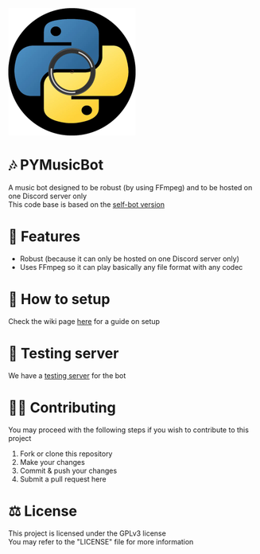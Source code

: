<img src="Logo.png" alt="Logo" width=256 height=256>

# 🎶 PYMusicBot
A music bot designed to be robust (by using FFmpeg) and to be hosted on one Discord server only<br>
This code base is based on the [self-bot version](https://github.com/vlOd2/SelfMusicBot)

# 📌 Features
- Robust (because it can only be hosted on one Discord server only)
- Uses FFmpeg so it can play basically any file format with any codec

# 🔧 How to setup
Check the wiki page [here](https://github.com/vlOd2/PYMusicBot/wiki/Setup) for a guide on setup

# 🧪 Testing server
We have a [testing server](https://discord.gg/2scr9DNuPZ) for the bot

# 👨‍💻 Contributing
You may proceed with the following steps if you wish to contribute to this project

1. Fork or clone this repository
2. Make your changes
3. Commit & push your changes
4. Submit a pull request here

# ⚖ License
This project is licensed under the GPLv3 license
<br>
You may refer to the "LICENSE" file for more information